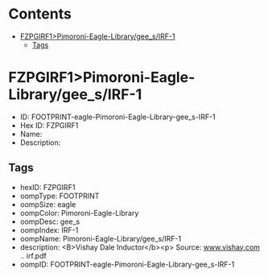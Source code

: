 



Contents
========

* [FZPGIRF1>Pimoroni-Eagle-Library/gee_s/IRF-1](#fzpgirf1pimoroni-eagle-librarygee_sirf-1)
	* [Tags](#tags)

# FZPGIRF1>Pimoroni-Eagle-Library/gee_s/IRF-1

- ID: FOOTPRINT-eagle-Pimoroni-Eagle-Library-gee_s-IRF-1
- Hex ID: FZPGIRF1
- Name: 
- Description: 

## Tags

- hexID: FZPGIRF1
- oompType: FOOTPRINT
- oompSize: eagle
- oompColor: Pimoroni-Eagle-Library
- oompDesc: gee_s
- oompIndex: IRF-1
- oompName: Pimoroni-Eagle-Library/gee_s/IRF-1
- description: &lt;B&gt;Vishay Dale Inductor&lt;/b&gt;&lt;p&gt;
Source: www.vishay.com .. irf.pdf
- oompID: FOOTPRINT-eagle-Pimoroni-Eagle-Library-gee_s-IRF-1
